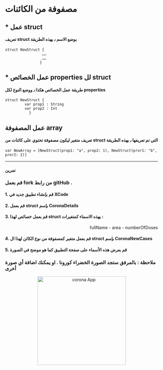 # مصفوفة من الكائنات

## * عمل struct

#### تعريف struct بوضع الاسم ٫ بهذه الطريقة 

```
struct NewStruct {
                 ……
                 ……
                }
```




## * عمل الخصائص properties لل struct


#### طريقة عمل الخصائص هكذا ٫ ووضع النوع لكل properties

```
struct NewStruct {
         var prop1 : String
         var prop2 : Int
           }
```



## عمل المصفوفة array


#### تعريف متغير ليكون مصفوفة تحتوي على كائنات من struct التي تم تعريفها ٫ بهذه الطريقة 



```
var NewArray = [NewStruct(prop1: "a", prop2: 1), NewStruct(pror1: "b", pror2: 2)]
```



---

#### تمرين


### قم بعمل fork من رابط gitHub .

#### 1. قم بإنشاء تطبيق جديد في XCode
#### 2. قم بعمل struct بإسم CoronaDetails 
#### 3. قم بعمل خصائص لهذا struct بهذه الاسماء كمتغيرات :

 <p align="right"> 
fullName - area - numberOfDoses
</p>



#### 4. قم بعمل متغير كمصفوفة من نوع الكائن لهذا ال struct بإسم CoronaNewCases
#### 5. قم بعرض هذه الأسماء على صفحة التطبيق كما هو موضح في الصورة
### ملاحظة : بالمرفق ستجد الصورة الخضراء كورونا . او يمكنك اضافة أي صورة أخرى



<p align="center">
<img width="291" alt="corona App" src="https://user-images.githubusercontent.com/60436597/155864966-0d2950db-0ba4-41fa-8407-1fac1be46ea9.png">
</p>
